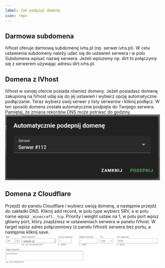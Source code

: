 ```yaml
---
label: Jak podpiąć domenę
icon: repo
---
```

## Darmowa subdomena
IVhost oferuje darmową subdomenę ivhs.pl (np. serwer.ivhs.pl). W celu ustawienia subdomeny należy udać się do ustawień
serwera i w polu Subdomena wpisać nazwę serwera. Jeżeli wpiszemy np. dirt to połączymy się z serwerem używając adresu
dirt.ivhs.pl.
## Domena z IVhost
IVhost w swojej ofercie posiada również domeny. Jeżeli posiadasz domenę zakupioną na IVhost udaj się do jej ustawień
i wybierz opcję automatyczne podłączanie. Teraz wybierz swój serwer z listy serwerów i kliknij podłącz. W ten sposób
domena została automatycznie podpięta do Twojego serwera. Pamiętaj, że zmiana rekordów DNS może potrwać do godziny.
![Automatyczne podpięcie domeny w IVhost](img_3.png)
## Domena z Cloudflare
Przejdź do panelu Cloudflare i wybierz swoją domenę, a następnie przejdź do zakładki DNS. Kliknij add record, w polu type
wybierz SRV, a w polu name wpisz `_minecraft._tcp`. Priority i weight ustaw na 1, w polu port wpisz główny port, który znajdziesz
w ustawieniach serwera w panelu IVhost. W target wpisz adres połączeniowy (z panelu IVhost) serwera bez portu, a następnie kliknij save.
![Podpinanie domeny na Cloudflare do serwera Minecraft](img_4.png)